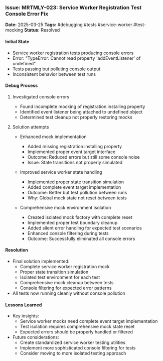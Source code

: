 ### Issue: MRTMLY-023: Service Worker Registration Test Console Error Fix
**Date:** 2025-03-25
**Tags:** #debugging #tests #service-worker #test-mocking
**Status:** Resolved

#### Initial State
- Service worker registration tests producing console errors
- Error: "TypeError: Cannot read property 'addEventListener' of undefined"
- Tests passing but polluting console output
- Inconsistent behavior between test runs

#### Debug Process
1. Investigated console errors
   - Found incomplete mocking of registration.installing property
   - Identified event listener being attached to undefined object
   - Determined test cleanup not properly restoring mocks

2. Solution attempts
   - Enhanced mock implementation
     - Added missing registration.installing property
     - Implemented proper event target interface
     - Outcome: Reduced errors but still some console noise
     - Issue: State transitions not properly simulated

   - Improved service worker state handling
     - Implemented proper state transition simulation
     - Added complete event target implementation
     - Outcome: Better but test pollution between runs
     - Why: Global mock state not reset between tests

   - Comprehensive mock environment isolation
     - Created isolated mock factory with complete reset
     - Implemented proper test boundary cleanup
     - Added silent error handling for expected test scenarios
     - Enhanced console filtering during tests
     - Outcome: Successfully eliminated all console errors

#### Resolution
- Final solution implemented:
  - Complete service worker registration mock
  - Proper state transition simulation
  - Isolated test environment for each test
  - Comprehensive mock cleanup between tests
  - Console filtering for expected error patterns
- All tests now running cleanly without console pollution

#### Lessons Learned
- Key insights:
  - Service worker mocks need complete event target implementation
  - Test isolation requires comprehensive mock state reset
  - Expected errors should be properly handled or filtered
- Future considerations:
  - Create standardized service worker testing utilities
  - Implement more sophisticated console filtering for tests
  - Consider moving to more isolated testing approach